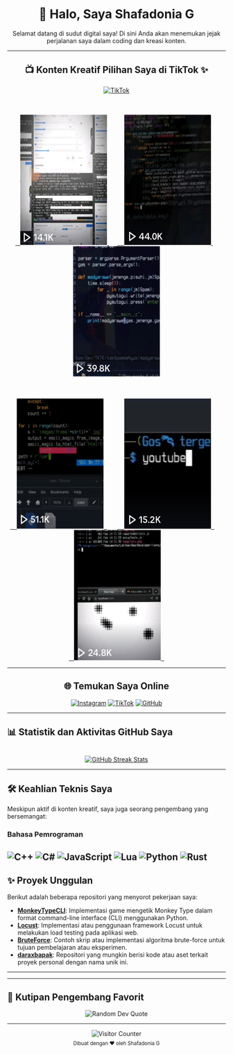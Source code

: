 <div align="center">
  </div>

<div align="center">
  <h1>👋 Halo, Saya Shafadonia G</h1>
  <p>Selamat datang di sudut digital saya! Di sini Anda akan menemukan jejak perjalanan saya dalam coding dan kreasi konten.</p>
</div>

---

<div align="center">
  <h2>📺 Konten Kreatif Pilihan Saya di TikTok ✨</h2>

  [![TikTok](https://img.shields.io/badge/Kunjungi_TikTok-%23000000.svg?style=for-the-badge&logo=TikTok&logoColor=white)](https://tiktok.com/@emohmendem)

  <br/><br/> <a href="https://www.tiktok.com/@emohmendem/video/7210229059475852549?is_from_webapp=1&sender_device=pc&web_id=7205800741654627841">
    <img src="https://github.com/gendonholaholo/gendonholaholo/blob/main/tmbnl/20230902_023319.png" width="200" height="300" alt="TikTok Content 1">
  </a> &nbsp; &nbsp;
  <a href="https://www.tiktok.com/@emohmendem/video/7205504474528386330?is_from_webapp=1&sender_device=pc&web_id=7205800741654627841">
    <img src="https://github.com/gendonholaholo/gendonholaholo/blob/main/tmbnl/20230902_023356.png" width="200" height="300" alt="TikTok Content 2">
  </a> &nbsp; &nbsp;
  <a href="https://www.tiktok.com/@emohmendem/video/7203668840461438235?is_from_webapp=1&sender_device=pc&web_id=7205800741654627841">
    <img src="https://github.com/gendonholaholo/gendonholaholo/blob/main/tmbnl/20230902_023437.png" width="200" height="300" alt="TikTok Content 3">
  </a>

  <br/><br/>  <a href="https://www.tiktok.com/@emohmendem/video/7201502947996486938?is_from_webapp=1&sender_device=pc&web_id=7205800741654627841">
    <img src="https://github.com/gendonholaholo/gendonholaholo/blob/main/tmbnl/20230902_023511.png" width="200" height="300" alt="TikTok Content 4">
  </a> &nbsp; &nbsp;
  <a href="https://www.tiktok.com/@emohmendem/video/7200594698132589850?is_from_webapp=1&sender_device=pc&web_id=7205800741654627841">
    <img src="https://github.com/gendonholaholo/gendonholaholo/blob/main/tmbnl/20230902_023558.png" width="200" height="300" alt="TikTok Content 5">
  </a> &nbsp; &nbsp;
  <a href="https://www.tiktok.com/@emohmendem/video/7199945931578445083?is_from_webapp=1&sender_device=pc&web_id=7205800741654627841">
    <img src="https://github.com/gendonholaholo/gendonholaholo/blob/main/tmbnl/20230902_023616.png" width="200" height="300" alt="TikTok Content 6">
  </a>

  </div>

---

<div align="center">
  <h2>🌐 Temukan Saya Online</h2>

  [![Instagram](https://img.shields.io/badge/Instagram-%23E4405F.svg?logo=Instagram&logoColor=white)](https://instagram.com/shafadonia)
  [![TikTok](https://img.shields.io/badge/TikTok-%23000000.svg?logo=TikTok&logoColor=white)](https://tiktok.com/@emohmendem)
  [![GitHub](https://img.shields.io/badge/GitHub-100000?style=for-the-badge&logo=github&logoColor=white)](https://github.com/gendonholaholo)
  </div>

---

## 📊 Statistik dan Aktivitas GitHub Saya

<div align="center">
  <br/> <a href="https://github.com/gendonholaholo">
    <img src="https://github-readme-streak-stats.herokuapp.com/?user=gendonholaholo&theme=radical&hide_border=false" alt="GitHub Streak Stats">
  </a>
  </div>

---

## 🛠️ Keahlian Teknis Saya

Meskipun aktif di konten kreatif, saya juga seorang pengembang yang bersemangat:

### Bahasa Pemrograman
![C++](https://img.shields.io/badge/c++-%2300599C.svg?style=for-the-badge&logo=c%2B%2B&logoColor=white)
![C#](https://img.shields.io/badge/c%23-%23239120.svg?style=for-the-badge&logo=c-sharp&logoColor=white)
![JavaScript](https://img.shields.io/badge/javascript-%23323330.svg?style=for-the-badge&logo=javascript&logoColor=%23F7DF1E)
![Lua](https://img.shields.io/badge/lua-%232C2D72.svg?style=for-the-badge&logo=lua&logoColor=white)
![Python](https://img.shields.io/badge/python-3670A0?style=for-the-badge&logo=python&logoColor=ffdd54)
![Rust](https://img.shields.io/badge/rust-%23000000.svg?style=for-the-badge&logo=rust&logoColor=white)
---

## ✨ Proyek Unggulan

Berikut adalah beberapa repositori yang menyorot pekerjaan saya:

* **[MonkeyTypeCLI](https://github.com/gendonholaholo/MonkeyTypeCLI)**: Implementasi game mengetik Monkey Type dalam format command-line interface (CLI) menggunakan Python.
* **[Locust](https://github.com/gendonholaholo/Locust)**: Implementasi atau penggunaan framework Locust untuk melakukan load testing pada aplikasi web.
* **[BruteForce](https://github.com/gendonholaholo/BruteForce)**: Contoh skrip atau implementasi algoritma brute-force untuk tujuan pembelajaran atau eksperimen.
* **[daraxbapak](https://github.com/gendonholaholo/daraxbapak)**: Repositori yang mungkin berisi kode atau aset terkait proyek personal dengan nama unik ini.

---

---

## 💬 Kutipan Pengembang Favorit

<div align="center">
  <img src="https://quotes-github-readme.vercel.app/api?type=horizontal&theme=radical" alt="Random Dev Quote">
</div>

---

<div align="center">
  <img src="https://hits.sh/github.com/gendonholaholo/gendonholaholo.svg?style=for-the-badge&color=blue&label=Visitors" alt="Visitor Counter">
</div>

<div align="center">
  <sub>Dibuat dengan ❤️ oleh Shafadonia G</sub>
</div>
